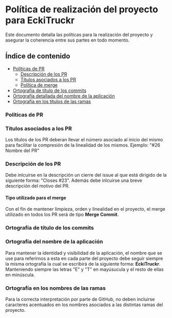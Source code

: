 # Política de realización del proyecto para EckiTruckr
Este documento detalla las políticas para la realización del proyecto y asegurar la coherencia entre sus partes en todo momento.


## Índice de contenido
* [Políticas de PR](#políticas-de-pr)
   * [Descripción de los PR](#descripción-de-los-pr)
   * [Títulos asociados a los PR](#titulos-asociados-a-los-pr)
   * [Política de merge](#tipo-utilizado-para-el-merge)
* [Ortografía de título de los commits](#ortografía-de-título-de-los-commits)
* [Ortografía detallada del nombre de la aplicación](#ortografía-del-nombre-de-la-aplicación)
* [Ortografía en los títulos de las ramas](#ortografía-en-los-nombres-de-las-ramas)


### Políticas de PR

### Títulos asociados a los PR
Los títulos de los PR deberan llevar el número asociado al inicio del mismo para facilitar la compresión de la linealidad de los mismos. Ejemplo: "#26 Nombre del PR"


### Descripción de los PR
Debe inlcuirse en la descripción un cierre del issue al que está dirigido de la siguiente forma: "Closes #23". Además debe inlcuirse una breve descripción del motivo del PR.


#### Tipo utilizado para el merge
Con el fín de mantener limpieza, orden y linealidad en el proyecto, el merge utilizado en todos los PR será de tipo **Merge Commit**. 


### Ortografía de título de los commits


### Ortografía del nombre de la aplicación
Para mantener la identidad y visibilidad de la aplicación, el nombre que se use para referirnos a esta en cada parte del proyecto debe seguir siempre la misma ortografía la cual se escribirá de la siguiente forma: **EckiTruckr**.
Manteniendo siempre las letras "E" y "T" en mayúsucula y el resto de ellas en minúscula.


### Ortografía en los nombres de las ramas
Para la correcta interpretación por parte de GitHub, no deben incluirse caracteres acentuados en los nombres asociados a las distintas ramas del proyecto.
